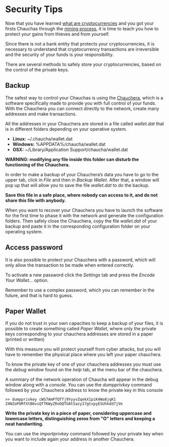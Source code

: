# Security Tips

Now that you have learned [what are cryptocurrencies](/intro) and you got your firsts Chauchas through the [mining process](/mining), it is time to teach you how to protect your gains from thieves and from yourself.

Since there is not a bank entity that protects your cryptocurrencies, it is necessary to understand that cryptocurrency transactions are irreversible and the security of your funds is  your responsibility.

There are several methods to safely store your cryptocurrencies, based on the control of the private keys.

## Backup

The safest way to control your Chauchas is using the [Chauchera](https://www.chaucha.cl/#downloads), which is a software specifically made to provide you with full control of your funds. With the Chauchera you can connect directly to the network, create many addresses and make transactions.

All the addresses in your Chauchera are stored in a file called *wallet.dat* that is in different folders depending on your operative system.

* **Linux:** ~/.chaucha/wallet.dat
* **Windows:** %APPDATA%/chaucha/wallet.dat
* **OSX:** ~/Library/Application Support/chaucha/wallet.dat

**WARNING: modifying any file inside this folder can disturb the functioning of the Chauchera.**

In order to make a backup of your Chauchera’s data you have to go to the upper tab, click in *File* and then in *Backup Wallet*. After that, a window will pop up that will allow you to save the file *wallet.dat* to do the backup.

**Save this file in a safe place, where nobody can access to it, and do not share this file with anybody.**

When you want to recover your Chauchera you have to launch the software for the first time to phase it with the network and generate the configuration folders. Then safely close the Chauchera, copy the file *wallet.dat* of your backup and paste it in the corresponding configuration folder on your operating system.  

## Access password

It is also possible to protect your Chauchera with a password, which will only allow the transaction to be made when entered correctly.

To activate a new password click the *Settings* tab and press the *Encode Your Wallet…* option.

Remember to use a complex password, which you can remember in the future, and that is hard to guess.

## Paper Wallet

If you do not trust in your own capacities to keep a backup of your files, it is possible to create something called *Paper Wallet*, where only the private keys corresponding to your chauchera addresses are stored in a paper (printed or written)

With this measure you will protect yourself from cyber attacks, but you will have to remember the physical place where you left your paper chauchera.

To know the private key of one of your chauchera addresses you must use the *debug window* found on the *help* tab, at the menu bar of the chauchera.

A summary of the network operation of Chaucha will appear in the debug window along with a *console*. You can use the *dumpprivkey* command followed by your Chauchera address to know the private key in this console

```
>> dumpprivkey cWS7AmPfQTfj9YyyvZqekX1piK4Wa8jqK1
Z4NZoPUMfXtB6vsQfTKWyZRnDQTUAtSazy17gtxpyESUhkdd7jVe
```

**Write the private key in a piece of paper, considering uppercase and lowercase letters, distinguishing zeros from "O" letters and keeping a neat handwriting.**

You can use the *importprivkey* command followed by your private key when you want to include again your address in another Chauchera.

